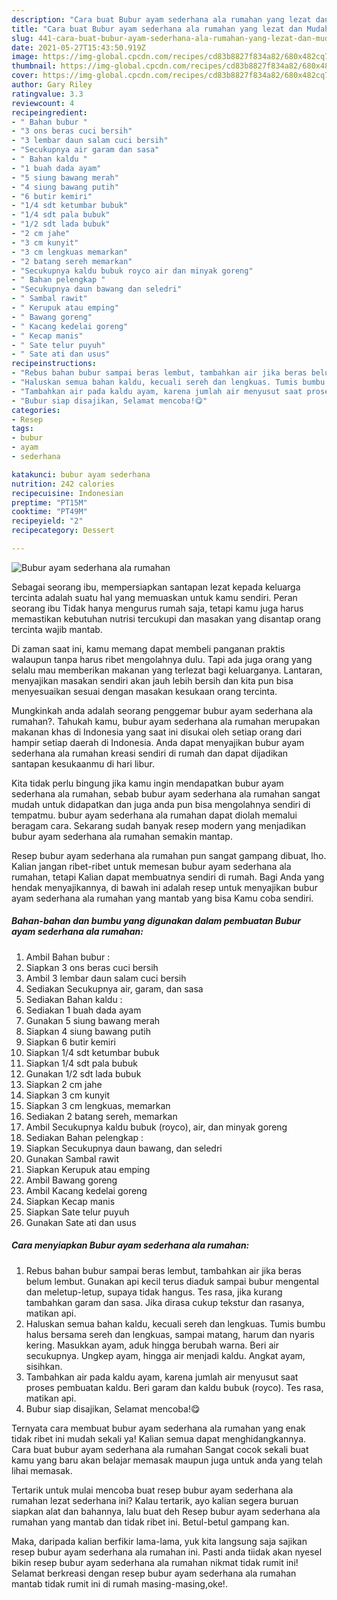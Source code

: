 ```yaml
---
description: "Cara buat Bubur ayam sederhana ala rumahan yang lezat dan Mudah Dibuat"
title: "Cara buat Bubur ayam sederhana ala rumahan yang lezat dan Mudah Dibuat"
slug: 441-cara-buat-bubur-ayam-sederhana-ala-rumahan-yang-lezat-dan-mudah-dibuat
date: 2021-05-27T15:43:50.919Z
image: https://img-global.cpcdn.com/recipes/cd83b8827f834a82/680x482cq70/bubur-ayam-sederhana-ala-rumahan-foto-resep-utama.jpg
thumbnail: https://img-global.cpcdn.com/recipes/cd83b8827f834a82/680x482cq70/bubur-ayam-sederhana-ala-rumahan-foto-resep-utama.jpg
cover: https://img-global.cpcdn.com/recipes/cd83b8827f834a82/680x482cq70/bubur-ayam-sederhana-ala-rumahan-foto-resep-utama.jpg
author: Gary Riley
ratingvalue: 3.3
reviewcount: 4
recipeingredient:
- " Bahan bubur "
- "3 ons beras cuci bersih"
- "3 lembar daun salam cuci bersih"
- "Secukupnya air garam dan sasa"
- " Bahan kaldu "
- "1 buah dada ayam"
- "5 siung bawang merah"
- "4 siung bawang putih"
- "6 butir kemiri"
- "1/4 sdt ketumbar bubuk"
- "1/4 sdt pala bubuk"
- "1/2 sdt lada bubuk"
- "2 cm jahe"
- "3 cm kunyit"
- "3 cm lengkuas memarkan"
- "2 batang sereh memarkan"
- "Secukupnya kaldu bubuk royco air dan minyak goreng"
- " Bahan pelengkap "
- "Secukupnya daun bawang dan seledri"
- " Sambal rawit"
- " Kerupuk atau emping"
- " Bawang goreng"
- " Kacang kedelai goreng"
- " Kecap manis"
- " Sate telur puyuh"
- " Sate ati dan usus"
recipeinstructions:
- "Rebus bahan bubur sampai beras lembut, tambahkan air jika beras belum lembut. Gunakan api kecil terus diaduk sampai bubur mengental dan meletup-letup, supaya tidak hangus. Tes rasa, jika kurang tambahkan garam dan sasa. Jika dirasa cukup tekstur dan rasanya, matikan api."
- "Haluskan semua bahan kaldu, kecuali sereh dan lengkuas. Tumis bumbu halus bersama sereh dan lengkuas, sampai matang, harum dan nyaris kering. Masukkan ayam, aduk hingga berubah warna. Beri air secukupnya. Ungkep ayam, hingga air menjadi kaldu. Angkat ayam, sisihkan."
- "Tambahkan air pada kaldu ayam, karena jumlah air menyusut saat proses pembuatan kaldu. Beri garam dan kaldu bubuk (royco). Tes rasa, matikan api."
- "Bubur siap disajikan, Selamat mencoba!😋"
categories:
- Resep
tags:
- bubur
- ayam
- sederhana

katakunci: bubur ayam sederhana 
nutrition: 242 calories
recipecuisine: Indonesian
preptime: "PT15M"
cooktime: "PT49M"
recipeyield: "2"
recipecategory: Dessert

---
```



![Bubur ayam sederhana ala rumahan](https://img-global.cpcdn.com/recipes/cd83b8827f834a82/680x482cq70/bubur-ayam-sederhana-ala-rumahan-foto-resep-utama.jpg)

Sebagai seorang ibu, mempersiapkan santapan lezat kepada keluarga tercinta adalah suatu hal yang memuaskan untuk kamu sendiri. Peran seorang ibu Tidak hanya mengurus rumah saja, tetapi kamu juga harus memastikan kebutuhan nutrisi tercukupi dan masakan yang disantap orang tercinta wajib mantab.

Di zaman  saat ini, kamu memang dapat membeli panganan praktis walaupun tanpa harus ribet mengolahnya dulu. Tapi ada juga orang yang selalu mau memberikan makanan yang terlezat bagi keluarganya. Lantaran, menyajikan masakan sendiri akan jauh lebih bersih dan kita pun bisa menyesuaikan sesuai dengan masakan kesukaan orang tercinta. 



Mungkinkah anda adalah seorang penggemar bubur ayam sederhana ala rumahan?. Tahukah kamu, bubur ayam sederhana ala rumahan merupakan makanan khas di Indonesia yang saat ini disukai oleh setiap orang dari hampir setiap daerah di Indonesia. Anda dapat menyajikan bubur ayam sederhana ala rumahan kreasi sendiri di rumah dan dapat dijadikan santapan kesukaanmu di hari libur.

Kita tidak perlu bingung jika kamu ingin mendapatkan bubur ayam sederhana ala rumahan, sebab bubur ayam sederhana ala rumahan sangat mudah untuk didapatkan dan juga anda pun bisa mengolahnya sendiri di tempatmu. bubur ayam sederhana ala rumahan dapat diolah memalui beragam cara. Sekarang sudah banyak resep modern yang menjadikan bubur ayam sederhana ala rumahan semakin mantap.

Resep bubur ayam sederhana ala rumahan pun sangat gampang dibuat, lho. Kalian jangan ribet-ribet untuk memesan bubur ayam sederhana ala rumahan, tetapi Kalian dapat membuatnya sendiri di rumah. Bagi Anda yang hendak menyajikannya, di bawah ini adalah resep untuk menyajikan bubur ayam sederhana ala rumahan yang mantab yang bisa Kamu coba sendiri.

<!--inarticleads1-->

##### Bahan-bahan dan bumbu yang digunakan dalam pembuatan Bubur ayam sederhana ala rumahan:

1. Ambil  Bahan bubur :
1. Siapkan 3 ons beras cuci bersih
1. Ambil 3 lembar daun salam cuci bersih
1. Sediakan Secukupnya air, garam, dan sasa
1. Sediakan  Bahan kaldu :
1. Sediakan 1 buah dada ayam
1. Gunakan 5 siung bawang merah
1. Siapkan 4 siung bawang putih
1. Siapkan 6 butir kemiri
1. Siapkan 1/4 sdt ketumbar bubuk
1. Siapkan 1/4 sdt pala bubuk
1. Gunakan 1/2 sdt lada bubuk
1. Siapkan 2 cm jahe
1. Siapkan 3 cm kunyit
1. Siapkan 3 cm lengkuas, memarkan
1. Sediakan 2 batang sereh, memarkan
1. Ambil Secukupnya kaldu bubuk (royco), air, dan minyak goreng
1. Sediakan  Bahan pelengkap :
1. Siapkan Secukupnya daun bawang, dan seledri
1. Gunakan  Sambal rawit
1. Siapkan  Kerupuk atau emping
1. Ambil  Bawang goreng
1. Ambil  Kacang kedelai goreng
1. Siapkan  Kecap manis
1. Siapkan  Sate telur puyuh
1. Gunakan  Sate ati dan usus




<!--inarticleads2-->

##### Cara menyiapkan Bubur ayam sederhana ala rumahan:

1. Rebus bahan bubur sampai beras lembut, tambahkan air jika beras belum lembut. Gunakan api kecil terus diaduk sampai bubur mengental dan meletup-letup, supaya tidak hangus. Tes rasa, jika kurang tambahkan garam dan sasa. Jika dirasa cukup tekstur dan rasanya, matikan api.
1. Haluskan semua bahan kaldu, kecuali sereh dan lengkuas. Tumis bumbu halus bersama sereh dan lengkuas, sampai matang, harum dan nyaris kering. Masukkan ayam, aduk hingga berubah warna. Beri air secukupnya. Ungkep ayam, hingga air menjadi kaldu. Angkat ayam, sisihkan.
1. Tambahkan air pada kaldu ayam, karena jumlah air menyusut saat proses pembuatan kaldu. Beri garam dan kaldu bubuk (royco). Tes rasa, matikan api.
1. Bubur siap disajikan, Selamat mencoba!😋




Ternyata cara membuat bubur ayam sederhana ala rumahan yang enak tidak ribet ini mudah sekali ya! Kalian semua dapat menghidangkannya. Cara buat bubur ayam sederhana ala rumahan Sangat cocok sekali buat kamu yang baru akan belajar memasak maupun juga untuk anda yang telah lihai memasak.

Tertarik untuk mulai mencoba buat resep bubur ayam sederhana ala rumahan lezat sederhana ini? Kalau tertarik, ayo kalian segera buruan siapkan alat dan bahannya, lalu buat deh Resep bubur ayam sederhana ala rumahan yang mantab dan tidak ribet ini. Betul-betul gampang kan. 

Maka, daripada kalian berfikir lama-lama, yuk kita langsung saja sajikan resep bubur ayam sederhana ala rumahan ini. Pasti anda tiidak akan nyesel bikin resep bubur ayam sederhana ala rumahan nikmat tidak rumit ini! Selamat berkreasi dengan resep bubur ayam sederhana ala rumahan mantab tidak rumit ini di rumah masing-masing,oke!.

